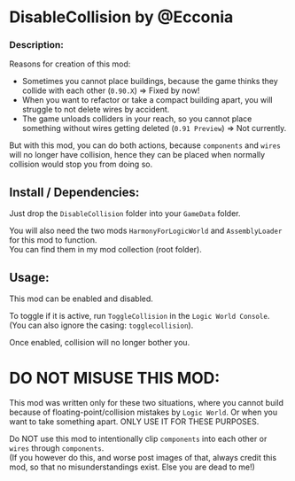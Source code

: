 # DisableCollision by @Ecconia

### Description:

Reasons for creation of this mod:

- Sometimes you cannot place buildings, because the game thinks they collide with each other (`0.90.X`) => Fixed by now!
- When you want to refactor or take a compact building apart, you will struggle to not delete wires by accident.
- The game unloads colliders in your reach, so you cannot place something without wires getting deleted (`0.91 Preview`) => Not currently.

But with this mod, you can do both actions, because `components` and `wires` will no longer have collision, hence they can be placed when normally collision would stop you from doing so.

## Install / Dependencies:

Just drop the `DisableCollision` folder into your `GameData` folder.

You will also need the two mods `HarmonyForLogicWorld` and `AssemblyLoader` for this mod to function.\
You can find them in my mod collection (root folder).

## Usage:

This mod can be enabled and disabled.

To toggle if it is active, run `ToggleCollision` in the `Logic World Console`. (You can also ignore the casing: `togglecollision`).

Once enabled, collision will no longer bother you.

# DO NOT MISUSE THIS MOD:

This mod was written only for these two situations, where you cannot build because of floating-point/collision mistakes by `Logic World`. Or when you want to take something apart. ONLY USE IT FOR THESE PURPOSES.

Do NOT use this mod to intentionally clip `components` into each other or `wires` through `components`.\
(If you however do this, and worse post images of that, always credit this mod, so that no misunderstandings exist. Else you are dead to me!)

